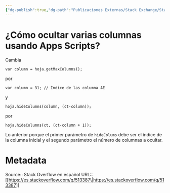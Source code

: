 ```yaml
---
{"dg-publish":true,"dg-path":"Publicaciones Externas/Stack Exchange/Stack Overflow en español/es.stackoverflow.com-513387.md","permalink":"/publicaciones-externas/stack-exchange/stack-overflow-en-espanol/es-stackoverflow-com-513387/","title":"¿Cómo ocultar varias columnas usando Apps Scripts?","hide":true,"noteIcon":"\"0\"","created":"2024-04-03T12:49:10.680-06:00","updated":"2024-04-05T16:43:57.591-06:00"}
---
```


# ¿Cómo ocultar varias columnas usando Apps Scripts?

Cambia

```
var column = hoja.getMaxColumns();
```

por

```
var column = 31; // Índice de las columna AE
```
y
```
hoja.hideColumns(column, (ct-column));
```

por

```
hoja.hideColumns(ct, (ct-column + 1));
```

Lo anterior porque el primer parámetro de `hideColums` debe ser el índice de la columna inicial y el segundo parámetro el número de columnas a ocultar.

# Metadata
Source:: Stack Overflow en español
URL:: [[https://es.stackoverflow.com/q/513387\|https://es.stackoverflow.com/q/513387]]

